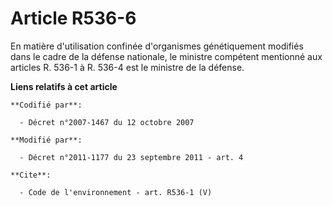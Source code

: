 # Article R536-6

En matière d'utilisation confinée d'organismes génétiquement modifiés dans le cadre de la défense nationale, le ministre
compétent mentionné aux articles R. 536-1 à R. 536-4 est le ministre de la défense.

**Liens relatifs à cet article**

	**Codifié par**:

	  - Décret n°2007-1467 du 12 octobre 2007

	**Modifié par**:

	  - Décret n°2011-1177 du 23 septembre 2011 - art. 4

	**Cite**:

	  - Code de l'environnement - art. R536-1 (V)
